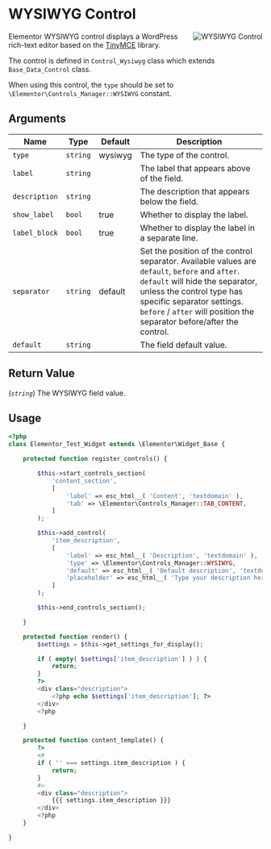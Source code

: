 # WYSIWYG Control

<Badge type="tip" vertical="top" text="Elementor Core" /> <Badge type="warning" vertical="top" text="Basic" />

<img :src="$withBase('/assets/img/controls/control-wysiwyg.png')" alt="WYSIWYG Control" style="float: right;">

Elementor WYSIWYG control displays a WordPress rich-text editor based on the [TinyMCE](https://www.tiny.cloud/) library.

The control is defined in `Control_Wysiwyg` class which extends `Base_Data_Control` class.

When using this control, the `type` should be set to `\Elementor\Controls_Manager::WYSIWYG` constant.

## Arguments

<table>
	<thead>
		<tr>
			<th>Name</th>
			<th>Type</th>
			<th>Default</th>
			<th>Description</th>
		</tr>
	</thead>
	<tbody>
		<tr>
			<td><code>type</code></td>
			<td><code>string</code></td>
			<td>wysiwyg</td>
			<td>The type of the control.</td>
		</tr>
		<tr>
			<td><code>label</code></td>
			<td><code>string</code></td>
			<td></td>
			<td>The label that appears above of the field.</td>
		</tr>
		<tr>
			<td><code>description</code></td>
			<td><code>string</code></td>
			<td></td>
			<td>The description that appears below the field.</td>
		</tr>
		<tr>
			<td><code>show_label</code></td>
			<td><code>bool</code></td>
			<td>true</td>
			<td>Whether to display the label.</td>
		</tr>
		<tr>
			<td><code>label_block</code></td>
			<td><code>bool</code></td>
			<td>true</td>
			<td>Whether to display the label in a separate line.</td>
		</tr>
		<tr>
			<td><code>separator</code></td>
			<td><code>string</code></td>
			<td>default</td>
			<td>Set the position of the control separator. Available values are <code>default</code>, <code>before</code> and <code>after</code>. <code>default</code> will hide the separator, unless the control type has specific separator settings. <code>before</code> / <code>after</code> will position the separator before/after the control.</td>
		</tr>
		<tr>
			<td><code>default</code></td>
			<td><code>string</code></td>
			<td></td>
			<td>The field default value.</td>
		</tr>
	</tbody>
</table>

## Return Value

(_`string`_) The WYSIWYG field value.

## Usage

```php {14-22,35-37,49-51}
<?php
class Elementor_Test_Widget extends \Elementor\Widget_Base {

	protected function register_controls() {

		$this->start_controls_section(
			'content_section',
			[
				'label' => esc_html__( 'Content', 'textdomain' ),
				'tab' => \Elementor\Controls_Manager::TAB_CONTENT,
			]
		);

		$this->add_control(
			'item_description',
			[
				'label' => esc_html__( 'Description', 'textdomain' ),
				'type' => \Elementor\Controls_Manager::WYSIWYG,
				'default' => esc_html__( 'Default description', 'textdomain' ),
				'placeholder' => esc_html__( 'Type your description here', 'textdomain' ),
			]
		);

		$this->end_controls_section();

	}

	protected function render() {
		$settings = $this->get_settings_for_display();

		if ( empty( $settings['item_description'] ) ) {
			return;
		}
		?>
		<div class="description">
			<?php echo $settings['item_description']; ?>
		</div>
		<?php

	}

	protected function content_template() {
		?>
		<#
		if ( '' === settings.item_description ) {
			return;
		}
		#>
		<div class="description">
			{{{ settings.item_description }}}
		</div>
		<?php
	}

}
```
